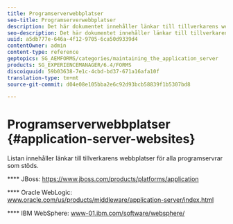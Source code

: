 ```yaml
---
title: Programserverwebbplatser
seo-title: Programserverwebbplatser
description: Det här dokumentet innehåller länkar till tillverkarens webbplatser för alla programservrar som stöds.
seo-description: Det här dokumentet innehåller länkar till tillverkarens webbplatser för alla programservrar som stöds.
uuid: a5db777e-646a-4f12-9705-6ca50d9339d4
contentOwner: admin
content-type: reference
geptopics: SG_AEMFORMS/categories/maintaining_the_application_server
products: SG_EXPERIENCEMANAGER/6.4/FORMS
discoiquuid: 59b03638-7e1c-4cbd-bd37-671a16afa10f
translation-type: tm+mt
source-git-commit: d04e08e105bba2e6c92d93bcb58839f1b5307bd8

---
```



# Programserverwebbplatser {#application-server-websites}

Listan innehåller länkar till tillverkarens webbplatser för alla programservrar som stöds.

**** JBoss: https://www.jboss.com/products/platforms/application

**** Oracle WebLogic: www.oracle.com/us/products/middleware/application-server/index.html

**** IBM WebSphere: www-01.ibm.com/software/websphere/
